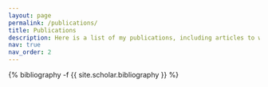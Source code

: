 ```yaml
---
layout: page
permalink: /publications/
title: Publications
description: Here is a list of my publications, including articles to which I have contributed.
nav: true
nav_order: 2
---
```

<!-- _pages/publications.md -->
<div class="publications">

{% bibliography -f {{ site.scholar.bibliography }} %}

</div>
